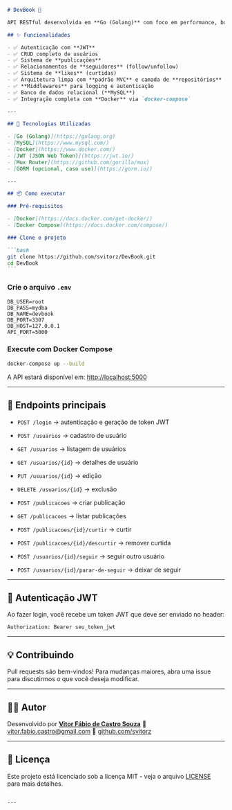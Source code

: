 ````md
# DevBook 📘

API RESTful desenvolvida em **Go (Golang)** com foco em performance, boas práticas e escalabilidade. Inspirado em redes sociais, o DevBook permite que usuários se cadastrem, publiquem conteúdo, sigam outros perfis e curtam publicações.

## ✨ Funcionalidades

- ✅ Autenticação com **JWT**
- ✅ CRUD completo de usuários
- ✅ Sistema de **publicações**
- ✅ Relacionamentos de **seguidores** (follow/unfollow)
- ✅ Sistema de **likes** (curtidas)
- ✅ Arquitetura limpa com **padrão MVC** e camada de **repositórios**
- ✅ **Middlewares** para logging e autenticação
- ✅ Banco de dados relacional (**MySQL**)
- ✅ Integração completa com **Docker** via `docker-compose`

---

## 🚀 Tecnologias Utilizadas

- [Go (Golang)](https://golang.org)
- [MySQL](https://www.mysql.com/)
- [Docker](https://www.docker.com/)
- [JWT (JSON Web Token)](https://jwt.io/)
- [Mux Router](https://github.com/gorilla/mux)
- [GORM (opcional, caso use)](https://gorm.io/)

---

## 📦 Como executar

### Pré-requisitos

- [Docker](https://docs.docker.com/get-docker/)
- [Docker Compose](https://docs.docker.com/compose/)

### Clone o projeto

```bash
git clone https://github.com/svitorz/DevBook.git
cd DevBook
```
````

### Crie o arquivo `.env`

```env
DB_USER=root
DB_PASS=mydba
DB_NAME=devbook
DB_PORT=3307
DB_HOST=127.0.0.1
API_PORT=5000
```

### Execute com Docker Compose

```bash
docker-compose up --build
```

A API estará disponível em: [http://localhost:5000](http://localhost:5000)

---

## 🧪 Endpoints principais

- `POST /login` → autenticação e geração de token JWT

- `POST /usuarios` → cadastro de usuário

- `GET /usuarios` → listagem de usuários

- `GET /usuarios/{id}` → detalhes de usuário

- `PUT /usuarios/{id}` → edição

- `DELETE /usuarios/{id}` → exclusão

- `POST /publicacoes` → criar publicação

- `GET /publicacoes` → listar publicações

- `POST /publicacoes/{id}/curtir` → curtir

- `POST /publicacoes/{id}/descurtir` → remover curtida

- `POST /usuarios/{id}/seguir` → seguir outro usuário

- `POST /usuarios/{id}/parar-de-seguir` → deixar de seguir

---

## 🔐 Autenticação JWT

Ao fazer login, você recebe um token JWT que deve ser enviado no header:

```http
Authorization: Bearer seu_token_jwt
```

---

## 💡 Contribuindo

Pull requests são bem-vindos! Para mudanças maiores, abra uma issue para discutirmos o que você deseja modificar.

---

## 🧑‍💻 Autor

Desenvolvido por **[Vitor Fábio de Castro Souza](https://www.linkedin.com/in/svitorz)**
📧 [vitor.fabio.castro@gmail.com](mailto:vitor.fabio.castro@gmail.com)
🐙 [github.com/svitorz](https://github.com/svitorz)

---

## 📜 Licença

Este projeto está licenciado sob a licença MIT - veja o arquivo [LICENSE](LICENSE) para mais detalhes.

```

---

```

